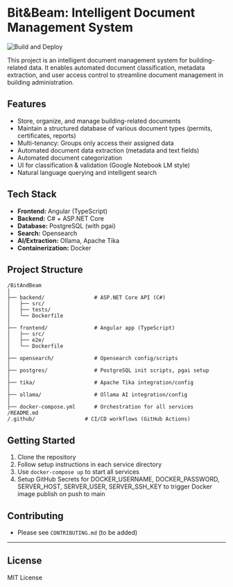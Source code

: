 # Bit&Beam: Intelligent Document Management System

![Build and Deploy](https://github.com/amosproj/amos2025ss02-building-documentation-management-system/actions/workflows/docker-ci.yml/badge.svg)


This project is an intelligent document management system for building-related data. It enables automated document classification, metadata extraction, and user access control to streamline document management in building administration.

## Features
- Store, organize, and manage building-related documents
- Maintain a structured database of various document types (permits, certificates, reports)
- Multi-tenancy: Groups only access their assigned data
- Automated document data extraction (metadata and text fields)
- Automated document categorization
- UI for classification & validation (Google Notebook LM style)
- Natural language querying and intelligent search

## Tech Stack
- **Frontend:** Angular (TypeScript)
- **Backend:** C# + ASP.NET Core
- **Database:** PostgreSQL (with pgai)
- **Search:** Opensearch
- **AI/Extraction:** Ollama, Apache Tika
- **Containerization:** Docker

## Project Structure
```
/BitAndBeam
│
├── backend/                # ASP.NET Core API (C#)
│   ├── src/
│   ├── tests/
│   └── Dockerfile
│
├── frontend/               # Angular app (TypeScript)
│   ├── src/
│   ├── e2e/
│   └── Dockerfile
│
├── opensearch/             # Opensearch config/scripts
│
├── postgres/               # PostgreSQL init scripts, pgai setup
│
├── tika/                   # Apache Tika integration/config
│
├── ollama/                 # Ollama AI integration/config
│
├── docker-compose.yml      # Orchestration for all services
/README.md
/.github/                # CI/CD workflows (GitHub Actions)
```

## Getting Started
1. Clone the repository
2. Follow setup instructions in each service directory
3. Use `docker-compose up` to start all services
4. Setup GitHub Secrets for DOCKER_USERNAME, DOCKER_PASSWORD, SERVER_HOST, SERVER_USER, SERVER_SSH_KEY to trigger Docker image publish on push to main

## Contributing
- Please see `CONTRIBUTING.md` (to be added)

---

## License
MIT License